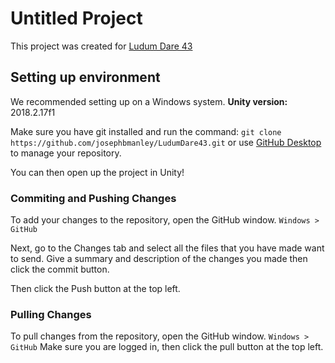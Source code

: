 # Untitled Project
This project was created for [Ludum Dare 43](https://ldjam.com/events/ludum-dare/43/)

## Setting up environment
We recommended setting up on a Windows system.
**Unity version:** 2018.2.17f1

Make sure you have git installed and run the command:
`git clone https://github.com/josephbmanley/LudumDare43.git`
or use [GitHub Desktop](https://desktop.github.com) to manage your repository.

You can then open up the project in Unity!

### Commiting and Pushing Changes
To add your changes to the repository, open the GitHub window.
`Windows > GitHub`

Next, go to the Changes tab and select all the files that you have made want to send.
Give a summary and description of the changes you made then click the commit button.

Then click the Push button at the top left.


### Pulling Changes
To pull changes from the repository, open the GitHub window.
`Windows > GitHub`
Make sure you are logged in, then click the pull button at the top left.
